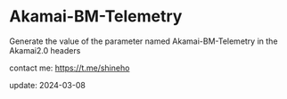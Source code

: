 # Akamai-BM-Telemetry
Generate the value of the parameter named Akamai-BM-Telemetry in the Akamai2.0 headers

contact me: https://t.me/shineho

update: 2024-03-08
